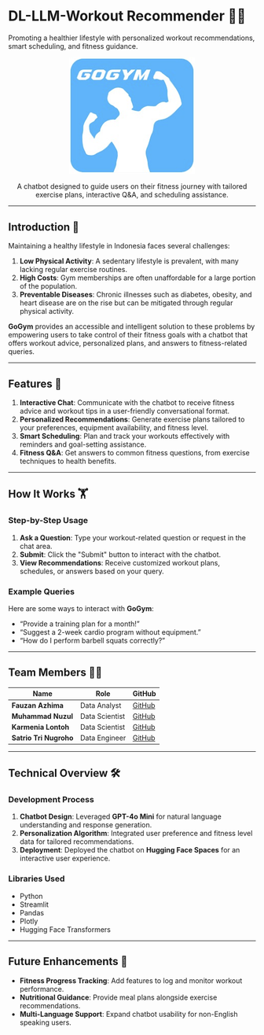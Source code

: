 # **DL-LLM-Workout Recommender** 💪🤖  
Promoting a healthier lifestyle with personalized workout recommendations, smart scheduling, and fitness guidance.

<div align="center">
    <img src="gogym.png" width="256" alt="Exercise Chatbot Logo"/>
    <p>
        A chatbot designed to guide users on their fitness journey with tailored exercise plans, interactive Q&A, and scheduling assistance.
    </p>
</div>

---

## **Introduction 🌟**  

Maintaining a healthy lifestyle in Indonesia faces several challenges:  
1. **Low Physical Activity**: A sedentary lifestyle is prevalent, with many lacking regular exercise routines.  
2. **High Costs**: Gym memberships are often unaffordable for a large portion of the population.  
3. **Preventable Diseases**: Chronic illnesses such as diabetes, obesity, and heart disease are on the rise but can be mitigated through regular physical activity.  

**GoGym** provides an accessible and intelligent solution to these problems by empowering users to take control of their fitness goals with a chatbot that offers workout advice, personalized plans, and answers to fitness-related queries.  

---

## **Features 🚀**  

1. **Interactive Chat**: Communicate with the chatbot to receive fitness advice and workout tips in a user-friendly conversational format.  
2. **Personalized Recommendations**: Generate exercise plans tailored to your preferences, equipment availability, and fitness level.  
3. **Smart Scheduling**: Plan and track your workouts effectively with reminders and goal-setting assistance.  
4. **Fitness Q&A**: Get answers to common fitness questions, from exercise techniques to health benefits.

---

## **How It Works 🏋️**  

### **Step-by-Step Usage**  
1. **Ask a Question**: Type your workout-related question or request in the chat area.  
2. **Submit**: Click the "Submit" button to interact with the chatbot.  
3. **View Recommendations**: Receive customized workout plans, schedules, or answers based on your query.

### **Example Queries**  
Here are some ways to interact with **GoGym**:  
- “Provide a training plan for a month!”  
- “Suggest a 2-week cardio program without equipment.”  
- “How do I perform barbell squats correctly?”  

---

## **Team Members 👨‍💻**  

| **Name**             | **Role**       | **GitHub**                                         |  
|----------------------|----------------|---------------------------------------------------|  
| **Fauzan Azhima**    | Data Analyst   | [GitHub](https://github.com/fauazhima)           |  
| **Muhammad Nuzul**   | Data Scientist | [GitHub](https://github.com/mnuzulbandung)       |  
| **Karmenia Lontoh**  | Data Scientist | [GitHub](https://github.com/karenlontoh)         |  
| **Satrio Tri Nugroho** | Data Engineer | [GitHub](https://github.com/satriotn)            |  

---

## **Technical Overview 🛠️**  

### **Development Process**  
1. **Chatbot Design**: Leveraged **GPT-4o Mini** for natural language understanding and response generation.  
2. **Personalization Algorithm**: Integrated user preference and fitness level data for tailored recommendations.  
3. **Deployment**: Deployed the chatbot on **Hugging Face Spaces** for an interactive user experience.

### **Libraries Used**  
- Python  
- Streamlit  
- Pandas  
- Plotly  
- Hugging Face Transformers  

---

## **Future Enhancements 🌱**  

- **Fitness Progress Tracking**: Add features to log and monitor workout performance.  
- **Nutritional Guidance**: Provide meal plans alongside exercise recommendations.  
- **Multi-Language Support**: Expand chatbot usability for non-English speaking users.  
